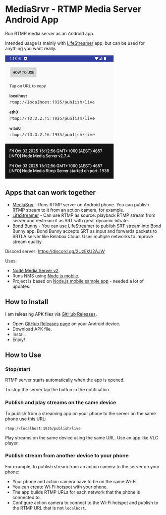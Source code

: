 # MediaSrvr - RTMP Media Server Android App

Run RTMP media server as an Android app.

Intended usage is mainly with [LifeStreamer](https://github.com/dimadesu/LifeStreamer) app, but can be used for anything you want really.

![MediaSrvr Screenshot](docs/MediaSrvr-screenshot.png)

## Apps that can work together

- [MediaSrvr](https://github.com/dimadesu/MediaSrvr) - Runs RTMP server on Android phone. You can publish RTMP stream to it from an action camera, for example.
- [LifeStreamer](https://github.com/dimadesu/LifeStreamer) - Can use RTMP as source: playback RTMP stream from server and restream it as SRT with great dynamic bitrate.
- [Bond Bunny](https://github.com/dimadesu/bond-bunny) - You can use LifeStreamer to publish SRT stream into Bond Bunny app. Bond Bunny accepts SRT as input and forwards packets to SRTLA server like Belabox Cloud. Uses multiple networks to improve stream quality.

Discord server: https://discord.gg/2UzEkU2AJW

Uses:

- [Node Media Server v2](https://github.com/illuspas/Node-Media-Server/tree/v2).
- Runs NMS using [Node.js mobile](https://github.com/nodejs-mobile/nodejs-mobile).
- Project is based on [Node.js mobile sample app](https://github.com/nodejs-mobile/nodejs-mobile-samples/tree/master/android/native-gradle-node-folder) - needed a lot of updates.

## How to Install

I am releasing APK files via [GitHub Releases](https://github.com/dimadesu/MediaSrvr/releases).

- Open [GitHub Releases page](https://github.com/dimadesu/MediaSrvr/releases) on your Android device.
- Download APK file.
- Install.
- Enjoy!

## How to Use

### Stop/start

RTMP server starts automatically when the app is opened.

To stop the server tap the button in the notification.

### Publish and play streams on the same device

To publish from a streaming app on your phone to the server on the same phone use this URL:

```
rtmp://localhost:1935/publish/live
```

Play streams on the same device using the same URL. Use an app like VLC player.

### Publish stream from another device to your phone

For example, to publish stream from an action camera to the server on your phone:

- Your phone and action camera have to be on the same Wi-Fi.
- You can create Wi-Fi hotspot with your phone.
- The app builds RTMP URLs for each network that the phone is connected to.
- Configure action camera to connect to the Wi-Fi hotspot and publish to the RTMP URL that is not `localhost`.
